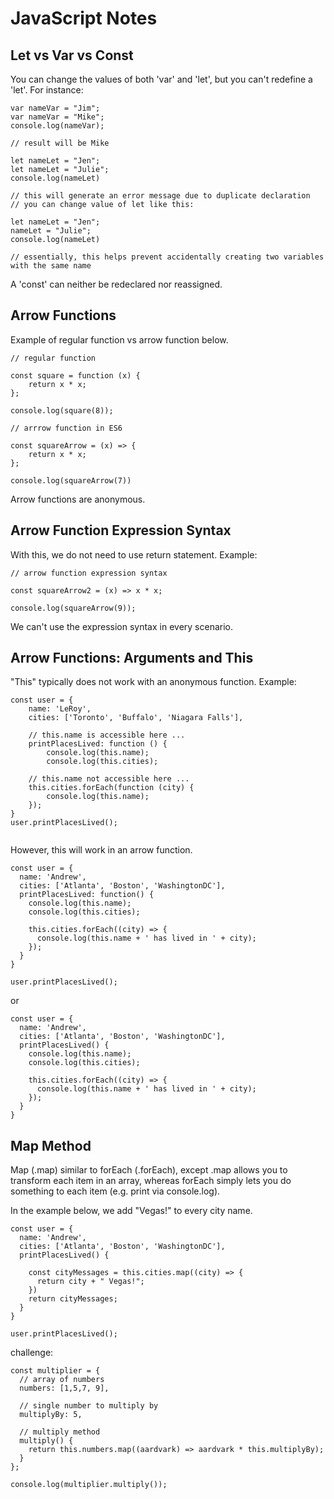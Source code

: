 # JavaScript Notes

## Let vs Var vs Const

You can change the values of both 'var' and 'let', but you can't redefine a 'let'. For instance:

```
var nameVar = "Jim";
var nameVar = "Mike";
console.log(nameVar);

// result will be Mike

let nameLet = "Jen";
let nameLet = "Julie";
console.log(nameLet)

// this will generate an error message due to duplicate declaration
// you can change value of let like this: 

let nameLet = "Jen";
nameLet = "Julie";
console.log(nameLet)

// essentially, this helps prevent accidentally creating two variables with the same name
```

A 'const' can neither be redeclared nor reassigned. 


## Arrow Functions

Example of regular function vs arrow function below. 

```
// regular function

const square = function (x) {
    return x * x;
};

console.log(square(8));

// arrrow function in ES6

const squareArrow = (x) => {
    return x * x;
};

console.log(squareArrow(7))
```

Arrow functions are anonymous. 

## Arrow Function Expression Syntax

With this, we do not need to use return statement. Example:

```
// arrow function expression syntax

const squareArrow2 = (x) => x * x;

console.log(squareArrow(9));
```

We can't use the expression syntax in every scenario. 

## Arrow Functions: Arguments and This

"This" typically does not work with an anonymous function. Example:

```
const user = {
    name: 'LeRoy', 
    cities: ['Toronto', 'Buffalo', 'Niagara Falls'], 
    
    // this.name is accessible here ...
    printPlacesLived: function () {
        console.log(this.name);
        console.log(this.cities);
        
    // this.name not accessible here ...
    this.cities.forEach(function (city) {
        console.log(this.name);
    });
}
user.printPlacesLived();
        
```

However, this will work in an arrow function. 

```
const user = {
  name: 'Andrew', 
  cities: ['Atlanta', 'Boston', 'WashingtonDC'],
  printPlacesLived: function() {
    console.log(this.name);
    console.log(this.cities);
    
    this.cities.forEach((city) => {
      console.log(this.name + ' has lived in ' + city);
    });
  }
}

user.printPlacesLived();
```

or

```
const user = {
  name: 'Andrew', 
  cities: ['Atlanta', 'Boston', 'WashingtonDC'],
  printPlacesLived() {
    console.log(this.name);
    console.log(this.cities);
    
    this.cities.forEach((city) => {
      console.log(this.name + ' has lived in ' + city);
    });
  }
}
```

## Map Method

Map (.map) similar to forEach (.forEach), except .map allows you to transform each item in an array, whereas forEach simply lets you do something to each item (e.g. print via console.log). 

In the example below, we add "Vegas!" to every city name. 

```
const user = {
  name: 'Andrew', 
  cities: ['Atlanta', 'Boston', 'WashingtonDC'],
  printPlacesLived() {

    const cityMessages = this.cities.map((city) => {
      return city + " Vegas!";
    })
    return cityMessages;
  }
}

user.printPlacesLived();
```

challenge:

```
const multiplier = {
  // array of numbers
  numbers: [1,5,7, 9],

  // single number to multiply by
  multiplyBy: 5,

  // multiply method
  multiply() {  
    return this.numbers.map((aardvark) => aardvark * this.multiplyBy);
  }
};

console.log(multiplier.multiply());
```
